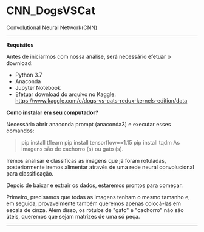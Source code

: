 # CNN_DogsVSCat

Convolutional Neural Network(CNN)

<hr>

**Requisitos**

Antes de iniciarmos com nossa análise, será necessário efetuar o download:

- Python 3.7
- Anaconda
- Jupyter Notebook
- Efetuar download do arquivo no Kaggle: https://www.kaggle.com/c/dogs-vs-cats-redux-kernels-edition/data

**Como instalar em seu computador?**

Necessário abrir anaconda prompt (anaconda3) e executar esses comandos:

> pip install tflearn
> pip install tensorflow==1.15
> pip install tqdm
As imagens são de cachorro (s) ou gato (s).

Iremos analisar e classificas as imagens que já foram rotuladas, posteriormente iremos alimentar através de uma rede neural convolucional para classificação.

Depois de baixar e extrair os dados, estaremos prontos para começar.

Primeiro, precisamos que todas as imagens tenham o mesmo tamanho e, em seguida, provavelmente também queremos apenas colocá-las em escala de cinza. Além disso, os rótulos de "gato" e "cachorro" não são úteis, queremos que sejam matrizes de uma só peça.
<hr>
